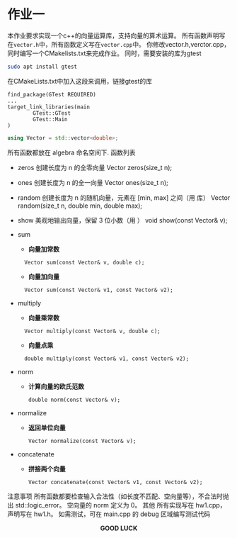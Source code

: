 # 作业一
本作业要求实现一个c++的向量运算库，支持向量的算术运算。
所有函数声明写在`vector.h`中，所有函数定义写在`vector.cpp`中。
你修改vector.h,verctor.cpp，同时编写一个CMakelists.txt来完成作业。
同时，需要安装的库为gtest

```bash
sudo apt install gtest
```
在CMakeLists.txt中加入这段来调用，链接gtest的库
```
find_package(GTest REQUIRED)
...
target_link_libraries(main
        GTest::GTest
        GTest::Main
)
```

```cpp
using Vector = std::vector<double>;
```

所有函数都放在 algebra 命名空间下.
函数列表

- zeros
创建长度为 n 的全零向量
Vector zeros(size_t n);


- ones
创建长度为 n 的全一向量
Vector ones(size_t n);


- random
创建长度为 n 的随机向量，元素在 [min, max] 之间（用 <random> 库）
Vector random(size_t n, double min, double max);


- show
美观地输出向量，保留 3 位小数（用 <iomanip>）
void show(const Vector& v);


- sum
  - **向量加常数**
  ```
    Vector sum(const Vector& v, double c);
    ```
  - **向量加向量**
  ```
    Vector sum(const Vector& v1, const Vector& v2);
    ```
- multiply
  - **向量乘常数**
  ```
    Vector multiply(const Vector& v, double c);
    ```
  - **向量点乘**
  ```
    double multiply(const Vector& v1, const Vector& v2);
    ```
- norm
  - **计算向量的欧氏范数**
    ```
    double norm(const Vector& v);
     ```

- normalize
  - **返回单位向量**
    ```
    Vector normalize(const Vector& v);
     ```

- concatenate
  - **拼接两个向量**
    ```
    Vector concatenate(const Vector& v1, const Vector& v2);
     ```

注意事项
所有函数都要检查输入合法性（如长度不匹配、空向量等），不合法时抛出 std::logic_error。
空向量的 norm 定义为 0。
其他
所有实现写在 hw1.cpp，声明写在 hw1.h。
如需测试，可在 main.cpp 的 debug 区域编写测试代码
<p  align="center"> <b>GOOD LUCK</b> </p>

